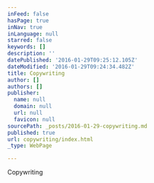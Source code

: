 ```yaml
---
inFeed: false
hasPage: true
inNav: true
inLanguage: null
starred: false
keywords: []
description: ''
datePublished: '2016-01-29T09:25:12.105Z'
dateModified: '2016-01-29T09:24:34.482Z'
title: Copywriting
author: []
authors: []
publisher:
  name: null
  domain: null
  url: null
  favicon: null
sourcePath: _posts/2016-01-29-copywriting.md
published: true
url: copywriting/index.html
_type: WebPage

---
```

Copywriting